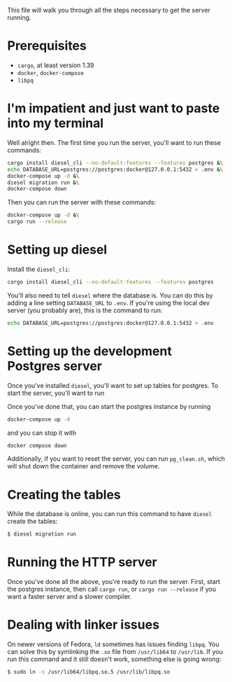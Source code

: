 This file will walk you through all the steps necessary to get the server running.

# Prerequisites

- `cargo`, at least version 1.39
- `docker`, `docker-compose`
- `libpq`

# I'm impatient and just want to paste into my terminal

Well alright then.
The first time you run the server, you'll want to run these commands:

```bash
cargo install diesel_cli --no-default-features --features postgres &\
echo DATABASE_URL=postgres://postgres:docker@127.0.0.1:5432 > .env &\
docker-compose up -d &\
diesel migration run &\
docker-compose down
```

Then you can run the server with these commands:

```bash
docker-compose up -d &\
cargo run --release
```

# Setting up diesel

Install the `diesel_cli`:

```bash
cargo install diesel_cli --no-default-features --features postgres
```

You'll also need to tell `diesel` where the database is.
You can do this by adding a line setting `DATABASE_URL` to `.env`.
If you're using the local dev server (you probably are), this is the command to run:

```bash
echo DATABASE_URL=postgres://postgres:docker@127.0.0.1:5432 > .env
```

# Setting up the development Postgres server

Once you've installed `diesel`, you'll want to set up tables for postgres.
To start the server, you'll want to run

Once you've done that, you can start the postgres instance by running 

```bash
docker-compose up -d
```

and you can stop it with

```bash
docker compose down
```

Additionally, if you want to reset the server, you can run `pg_clean.sh`, which will shut down the container and remove the volume.

# Creating the tables

While the database is online, you can run this command to have `diesel` create the tables:

```bash
$ diesel migration run
```

# Running the HTTP server

Once you've done all the above, you're ready to run the server.
First, start the postgres instance, then call `cargo run`, or `cargo run --release` if you want a faster server and a slower compiler.

# Dealing with linker issues

On newer versions of Fedora, `ld` sometimes has issues finding `libpq`. 
You can solve this by symlinking the `.so` file from `/usr/lib64` to `/usr/lib`. 
If you run this command and it still doesn't work, something else is going wrong:

```bash
$ sudo ln -s /usr/lib64/libpq.so.5 /usr/lib/libpq.so
```

